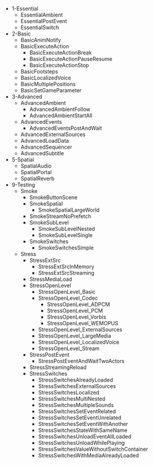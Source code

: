 - 1-Essential
    - EssentialAmbient
    - EssentialPostEvent
    - EssentialSwitch
- 2-Basic
    - BasicAnimNotify
    - BasicExecuteAction
        - BasicExecuteActionBreak
        - BasicExecuteActionPauseResume
        - BasicExecuteActionStop
    - BasicFootsteps
    - BasicLocalizedVoice
    - BasicMultiplePositions
    - BasicSetGameParameter
- 3-Advanced
    - AdvancedAmbient
        - AdvancedAmbientFollow
        - AdvancedAmbientStartAll
    - AdvancedEvents
        - AdvancedEventsPostAndWait
    - AdvancedExternalSources
    - AdvancedLoadData
    - AdvancedSequencer
    - AdvancedSubtitle
- 5-Spatial
    - SpatialAudio
    - SpatialPortal
    - SpatialReverb
- 9-Testing
    - Smoke
        - SmokeButtonScene
        - SmokeSpatial
            - SmokeSpatialLargeWorld
        - SmokeStreamNoPrefetch
        - SmokeSubLevel
            - SmokeSubLevelNested
            - SmokeSubLevelSingle
        - SmokeSwitches
            - SmokeSwitchesSimple
    - Stress
        - StressExtSrc
            - StressExtSrcInMemory
            - StressExtSrcStreaming
        - StressMediaLoad
        - StressOpenLevel
            - StressOpenLevel_Basic
            - StressOpenLevel_Codec
                - StressOpenLevel_ADPCM
                - StressOpenLevel_PCM
                - StressOpenLevel_Vorbis
                - StressOpenLevel_WEMOPUS
            - StressOpenLevel_ExternalSources
            - StressOpenLevel_LargeMedia
            - StressOpenLevel_LocalizedVoice
            - StressOpenLevel_Stream
        - StressPostEvent
            - StressPostEventAndWaitTwoActors
        - StressStreamingReload
        - StressSwitches
            - StressSwitchesAlreadyLoaded
            - StressSwitchesExternalSources
            - StressSwitchesLocalized
            - StressSwitchesMultiNested
            - StressSwitchesMultipleSounds
            - StressSwitchesSetEventRelated
            - StressSwitchesSetEventUnrelated
            - StressSwitchesSetEventWithAnother
            - StressSwitchesStateWithSameName
            - StressSwitchesUnloadEventAllLoaded
            - StressSwitchesUnloadWhilePlaying
            - StressSwitchesValueWithoutSwitchContainer
            - StressSwitchesWithMediaAlreadyLoaded
